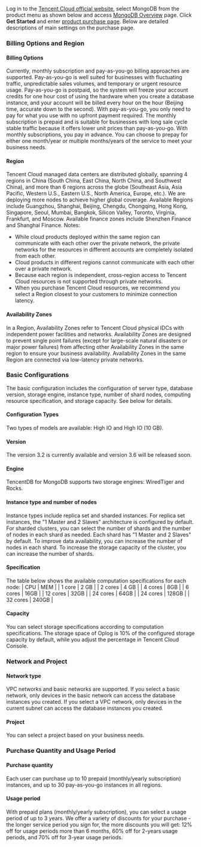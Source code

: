 Log in to the [Tencent Cloud official website](https://cloud.tencent.com/), select MongoDB from the product menu as shown below and access [MongoDB Overview](https://cloud.tencent.com/product/mongodb) page.
Click **Get Started** and enter [product purchase page](https://buy.cloud.tencent.com/mongodb).
Below are detailed descriptions of main settings on the purchase page.
### Billing Options and Region ###
#### Billing Options ####
Currently, monthly subscription and pay-as-you-go billing approaches are supported. Pay-as-you-go is well suited for businesses with fluctuating traffic, unpredictable sales volumes, and temporary or urgent resource usage. Pay-as-you-go is postpaid, so the system will freeze your account credits for one hour cost of using the hardware when you create a database instance, and your account will be billed every hour on the hour (Beijing time, accurate down to the second). With pay-as-you-go, you only need to pay for what you use with no upfront payment required. The monthly subscription is prepaid and is suitable for businesses with long sale cycle stable traffic because it offers lower unit prices than pay-as-you-go. With monthly subscriptions, you pay in advance. You can choose to prepay for either one month/year or multiple months/years of the service to meet your business needs.
#### Region ####
Tencent Cloud managed data centers are distributed globally, spanning 4 regions in China (South China, East China, North China, and Southwest China), and more than 6 regions across the globe (Southeast Asia, Asia Pacific, Western U.S., Eastern U.S., North America, Europe, etc.). We are deploying more nodes to achieve higher global coverage. Available Regions include Guangzhou, Shanghai, Beijing, Chengdu, Chongqing, Hong Kong, Singapore, Seoul, Mumbai, Bangkok, Silicon Valley, Toronto, Virginia, Frankfurt, and Moscow. Available finance zones include Shenzhen Finance and Shanghai Finance.
Notes: 
- While cloud products deployed within the same region can communicate with each other over the private network, the private networks for the resources in different accounts are completely isolated from each other.
- Cloud products in different regions cannot communicate with each other over a private network.
- Because each region is independent, cross-region access to Tencent Cloud resources is not supported through private networks.
- When you purchase Tencent Cloud resources, we recommend you select a Region closest to your customers to minimize connection latency.
#### Availability Zones ####
In a Region, Availability Zones refer to Tencent Cloud physical IDCs with independent power facilities and networks. Availability Zones are designed to prevent single point failures (except for large-scale natural disasters or major power failures) from affecting other Availability Zones in the same region to ensure your business availability. Availability Zones in the same Region are connected via low-latency private networks.
### Basic Configurations ####
The basic configuration includes the configuration of server type, database version, storage engine, instance type, number of shard nodes, computing resource specification, and storage capacity. See below for details.
#### Configuration Types ####
Two types of models are available: High IO and High IO (10 GB).
#### Version ####
The version 3.2 is currently available and version 3.6 will be released soon.
#### Engine ####
TencentDB for MongoDB supports two storage engines: WiredTiger and Rocks.
#### Instance type and number of nodes ####
Instance types include replica set and sharded instances. For replica set instances, the "1 Master and 2 Slaves" architecture is configured by default. For sharded clusters, you can select the number of shards and the number of nodes in each shard as needed. Each shard has "1 Master and 2 Slaves" by default. To improve data availability, you can increase the number of nodes in each shard. To increase the storage capacity of the cluster, you can increase the number of shards.
#### Specification ####
The table below shows the available computation specifications for each node:
| CPU | MEM |
| 1 core | 2 GB |
| 2 cores | 4 GB |
| 4 cores | 8GB |
| 6 cores | 16GB |
| 12 cores | 32GB |
| 24 cores | 64GB |
| 24 cores | 128GB |
| 32 cores | 240GB |
#### Capacity ####
You can select storage specifications according to computation specifications. The storage space of Oplog is 10% of the configured storage capacity by default, while you adjust the percentage in Tencent Cloud Console.
### Network and Project ###
#### Network type ####
VPC networks and basic networks are supported. If you select a basic network, only devices in the basic network can access the database instances you created. If you select a VPC network, only devices in the current subnet can access the database instances you created.
#### Project ####
You can select a project based on your business needs.
### Purchase Quantity and Usage Period ###
#### Purchase quantity ####
Each user can purchase up to 10 prepaid (monthly/yearly subscription) instances, and up to 30 pay-as-you-go instances in all regions.
#### Usage period ####
With prepaid plans (monthly/yearly subscription), you can select a usage period of up to 3 years. We offer a variety of discounts for your purchase - the longer service period you sign for, the more discounts you will get: 12% off for usage periods more than 6 months, 60% off for 2-years usage periods, and 70% off for 3-year usage periods.
